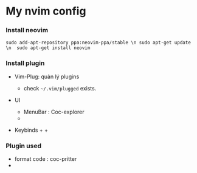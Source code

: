 # My nvim config

### Install neovim

`
sudo add-apt-repository ppa:neovim-ppa/stable \n
sudo apt-get update \n 
sudo apt-get install neovim
`

### Install plugin
- Vim-Plug: quản lý plugins
	+ check `~/.vim/plugged` exists.

- UI
	+ MenuBar : Coc-explorer
	+ 


- Keybinds
	+ 
	+ 

### Plugin used
- format code : coc-pritter
- 
